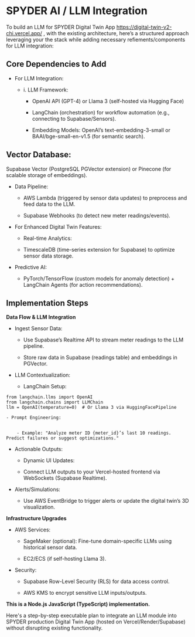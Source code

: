 # SPYDER AI / LLM Integration

To build an LLM for SPYDER  Digital Twin App  https://digital-twin-v2-chi.vercel.app/ , with the existing architecture, here’s a structured approach leveraging your the stack while adding necessary refiements/components for LLM integration:


## Core Dependencies to Add

- For LLM Integration:

    - i. LLM Framework:

        - OpenAI API (GPT-4) or Llama 3 (self-hosted via Hugging Face)

        - LangChain (orchestration) for workflow automation (e.g., connecting to Supabase/Sensors).

        - Embedding Models: OpenAI’s text-embedding-3-small or BAAI/bge-small-en-v1.5 (for semantic search).

## Vector Database:

Supabase Vector (PostgreSQL PGVector extension) or Pinecone (for scalable storage of embeddings).

- Data Pipeline:

    - AWS Lambda (triggered by sensor data updates) to preprocess and feed data to the LLM.

    - Supabase Webhooks (to detect new meter readings/events).

- For Enhanced Digital Twin Features:

    - Real-time Analytics:

    - TimescaleDB (time-series extension for Supabase) to optimize sensor data storage.

- Predictive AI:

    - PyTorch/TensorFlow (custom models for anomaly detection) + LangChain Agents (for action recommendations).

## Implementation Steps

**Data Flow & LLM Integration**

- Ingest Sensor Data:

    - Use Supabase’s Realtime API to stream meter readings to the LLM pipeline.

    - Store raw data in Supabase (readings table) and embeddings in PGVector.

- LLM Contextualization:

    - LangChain Setup:
 
```
from langchain.llms import OpenAI
from langchain.chains import LLMChain
llm = OpenAI(temperature=0)  # Or Llama 3 via HuggingFacePipeline

```
      
    - Prompt Engineering:


        - Example: "Analyze meter ID {meter_id}’s last 10 readings. Predict failures or suggest optimizations."


- Actionable Outputs:

    - Dynamic UI Updates:

    - Connect LLM outputs to your Vercel-hosted frontend via WebSockets (Supabase Realtime).

- Alerts/Simulations:

    - Use AWS EventBridge to trigger alerts or update the digital twin’s 3D visualization.


**Infrastructure Upgrades**

- AWS Services:

    - SageMaker (optional): Fine-tune domain-specific LLMs using historical sensor data.

    - EC2/ECS (if self-hosting Llama 3).

- Security:

    - Supabase Row-Level Security (RLS) for data access control.

    - AWS KMS to encrypt sensitive LLM inputs/outputs.








**This is a Node.js JavaScript (TypeScript) implementation.**

Here's a step-by-step executable plan to integrate an LLM module into SPYDER production Digital Twin App (hosted on Vercel/Render/Supabase) without disrupting existing functionality. 
